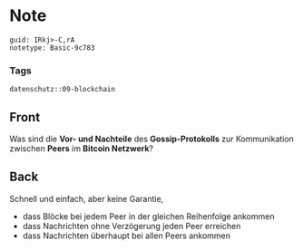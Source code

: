 # Note
```
guid: IRkj>-C,rA
notetype: Basic-9c783
```

### Tags
```
datenschutz::09-blockchain
```

## Front
Was sind die <b>Vor- und Nachteile</b> des <b>Gossip-Protokolls</b> zur Kommunikation zwischen <b>Peers</b> im <b>Bitcoin Netzwerk</b>?

## Back
Schnell und einfach, aber keine Garantie, 
<ul><li>dass Blöcke bei jedem Peer in der gleichen Reihenfolge ankommen </li><li>dass Nachrichten ohne Verzögerung jeden Peer erreichen </li><li>dass Nachrichten überhaupt bei allen Peers ankommen</li></ul>
